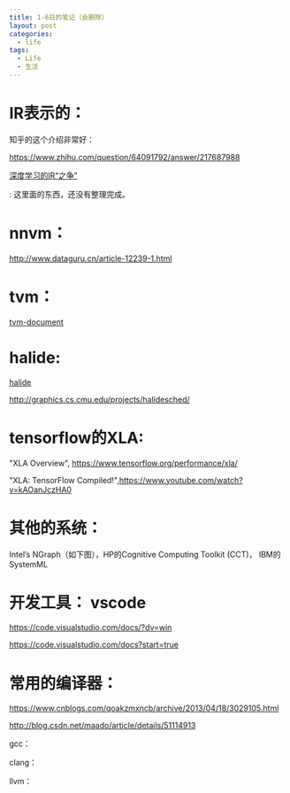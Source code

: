 ```yaml
---
title: 1-6日的笔记（会删除）
layout: post
categories:
  - life
tags:
  - Life
  - 生活
---
```



# IR表示的：

知乎的这个介绍非常好：

https://www.zhihu.com/question/64091792/answer/217687988

[深度学习的IR“之争”](http://www.sohu.com/a/191605477_473283)

: 这里面的东西，还没有整理完成。


# nnvm：

http://www.dataguru.cn/article-12239-1.html


# tvm：

[tvm-document](http://docs.tvmlang.org/)


# halide:

[halide](http://halide-lang.org/)

http://graphics.cs.cmu.edu/projects/halidesched/


# tensorflow的XLA:


"XLA Overview", https://www.tensorflow.org/performance/xla/

"XLA: TensorFlow Compiled!",https://www.youtube.com/watch?v=kAOanJczHA0


# 其他的系统：

Intel’s NGraph（如下图），HP的Cognitive Computing Toolkit (CCT)， IBM的SystemML







# 开发工具： vscode

https://code.visualstudio.com/docs/?dv=win

https://code.visualstudio.com/docs?start=true





#  常用的编译器：

https://www.cnblogs.com/qoakzmxncb/archive/2013/04/18/3029105.html

http://blog.csdn.net/maado/article/details/51114913



gcc：

clang：

llvm：
